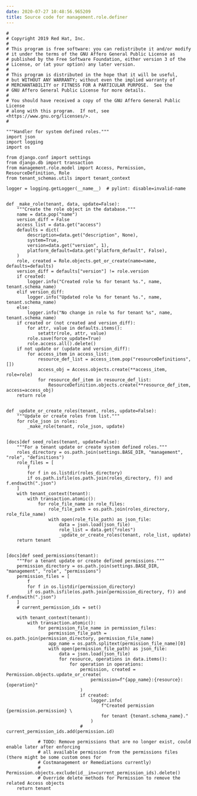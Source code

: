 ```yaml
---
date: 2020-07-27 10:48:56.965209
title: Source code for management.role.definer
---
```


<div class="highlight">

    #
    # Copyright 2019 Red Hat, Inc.
    #
    # This program is free software: you can redistribute it and/or modify
    # it under the terms of the GNU Affero General Public License as
    # published by the Free Software Foundation, either version 3 of the
    # License, or (at your option) any later version.
    #
    # This program is distributed in the hope that it will be useful,
    # but WITHOUT ANY WARRANTY; without even the implied warranty of
    # MERCHANTABILITY or FITNESS FOR A PARTICULAR PURPOSE.  See the
    # GNU Affero General Public License for more details.
    #
    # You should have received a copy of the GNU Affero General Public License
    # along with this program.  If not, see <https://www.gnu.org/licenses/>.
    #
    
    """Handler for system defined roles."""
    import json
    import logging
    import os
    
    from django.conf import settings
    from django.db import transaction
    from management.role.model import Access, Permission, ResourceDefinition, Role
    from tenant_schemas.utils import tenant_context
    
    logger = logging.getLogger(__name__)  # pylint: disable=invalid-name
    
    
    def _make_role(tenant, data, update=False):
        """Create the role object in the database."""
        name = data.pop("name")
        version_diff = False
        access_list = data.get("access")
        defaults = dict(
            description=data.get("description", None),
            system=True,
            version=data.get("version", 1),
            platform_default=data.get("platform_default", False),
        )
        role, created = Role.objects.get_or_create(name=name, defaults=defaults)
        version_diff = defaults["version"] != role.version
        if created:
            logger.info("Created role %s for tenant %s.", name, tenant.schema_name)
        elif version_diff:
            logger.info("Updated role %s for tenant %s.", name, tenant.schema_name)
        else:
            logger.info("No change in role %s for tenant %s", name, tenant.schema_name)
        if created or (not created and version_diff):
            for attr, value in defaults.items():
                setattr(role, attr, value)
            role.save(force_update=True)
            role.access.all().delete()
        if not update or (update and version_diff):
            for access_item in access_list:
                resource_def_list = access_item.pop("resourceDefinitions", [])
                access_obj = Access.objects.create(**access_item, role=role)
                for resource_def_item in resource_def_list:
                    ResourceDefinition.objects.create(**resource_def_item, access=access_obj)
        return role
    
    
    def _update_or_create_roles(tenant, roles, update=False):
        """Update or create roles from list."""
        for role_json in roles:
            _make_role(tenant, role_json, update)
    
    
    [docs]def seed_roles(tenant, update=False):
        """For a tenant update or create system defined roles."""
        roles_directory = os.path.join(settings.BASE_DIR, "management", "role", "definitions")
        role_files = [
            f
            for f in os.listdir(roles_directory)
            if os.path.isfile(os.path.join(roles_directory, f)) and f.endswith(".json")
        ]
        with tenant_context(tenant):
            with transaction.atomic():
                for role_file_name in role_files:
                    role_file_path = os.path.join(roles_directory, role_file_name)
                    with open(role_file_path) as json_file:
                        data = json.load(json_file)
                        role_list = data.get("roles")
                        _update_or_create_roles(tenant, role_list, update)
        return tenant
    
    
    [docs]def seed_permissions(tenant):
        """For a tenant update or create defined permissions."""
        permission_directory = os.path.join(settings.BASE_DIR, "management", "role", "permissions")
        permission_files = [
            f
            for f in os.listdir(permission_directory)
            if os.path.isfile(os.path.join(permission_directory, f)) and f.endswith(".json")
        ]
        # current_permission_ids = set()
    
        with tenant_context(tenant):
            with transaction.atomic():
                for permission_file_name in permission_files:
                    permission_file_path = os.path.join(permission_directory, permission_file_name)
                    app_name = os.path.splitext(permission_file_name)[0]
                    with open(permission_file_path) as json_file:
                        data = json.load(json_file)
                        for resource, operations in data.items():
                            for operation in operations:
                                permission, created = Permission.objects.update_or_create(
                                    permission=f"{app_name}:{resource}:{operation}"
                                )
                                if created:
                                    logger.info(
                                        f"Created permission {permission.permission} \
                                        for tenant {tenant.schema_name}."
                                    )
                                # current_permission_ids.add(permission.id)
    
                # TODO: Remove permissions that are no longer exist, could enable later after enforcing
                # all available permission from the permissions files (there might be some custom ones for
                # Costmanagement or Remediations currently)
                # Permission.objects.exclude(id__in=current_permission_ids).delete()
                # Override delete methods for Permission to remove the related Access objects
        return tenant

</div>